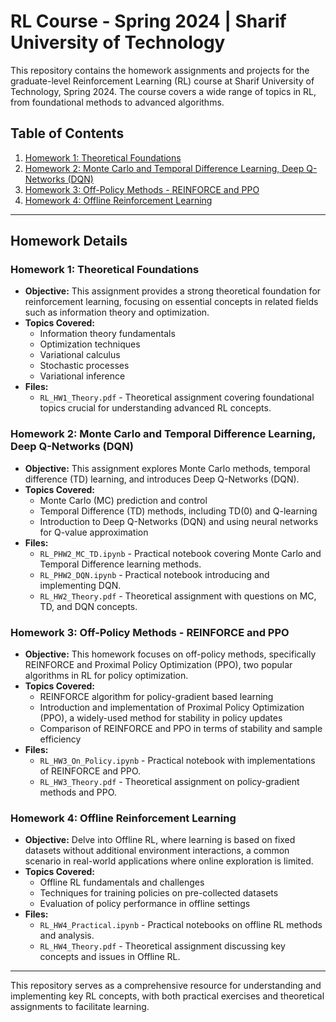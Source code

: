 # RL Course - Spring 2024 | Sharif University of Technology

This repository contains the homework assignments and projects for the graduate-level Reinforcement Learning (RL) course at Sharif University of Technology, Spring 2024. The course covers a wide range of topics in RL, from foundational methods to advanced algorithms.

## Table of Contents
1. [Homework 1: Theoretical Foundations](#homework-1-theoretical-foundations)
2. [Homework 2: Monte Carlo and Temporal Difference Learning, Deep Q-Networks (DQN)](#homework-2-monte-carlo-and-temporal-difference-learning-deep-q-networks-dqn)
3. [Homework 3: Off-Policy Methods - REINFORCE and PPO](#homework-3-off-policy-methods---reinforce-and-ppo)
4. [Homework 4: Offline Reinforcement Learning](#homework-4-offline-reinforcement-learning)

---

## Homework Details

### Homework 1: Theoretical Foundations

- **Objective:** This assignment provides a strong theoretical foundation for reinforcement learning, focusing on essential concepts in related fields such as information theory and optimization.
- **Topics Covered:**
  - Information theory fundamentals
  - Optimization techniques
  - Variational calculus
  - Stochastic processes
  - Variational inference
- **Files:** 
  - `RL_HW1_Theory.pdf` - Theoretical assignment covering foundational topics crucial for understanding advanced RL concepts.

### Homework 2: Monte Carlo and Temporal Difference Learning, Deep Q-Networks (DQN)

- **Objective:** This assignment explores Monte Carlo methods, temporal difference (TD) learning, and introduces Deep Q-Networks (DQN).
- **Topics Covered:**
  - Monte Carlo (MC) prediction and control
  - Temporal Difference (TD) methods, including TD(0) and Q-learning
  - Introduction to Deep Q-Networks (DQN) and using neural networks for Q-value approximation
- **Files:** 
  - `RL_PHW2_MC_TD.ipynb` - Practical notebook covering Monte Carlo and Temporal Difference learning methods.
  - `RL_PHW2_DQN.ipynb` - Practical notebook introducing and implementing DQN.
  - `RL_HW2_Theory.pdf` - Theoretical assignment with questions on MC, TD, and DQN concepts.

### Homework 3: Off-Policy Methods - REINFORCE and PPO

- **Objective:** This homework focuses on off-policy methods, specifically REINFORCE and Proximal Policy Optimization (PPO), two popular algorithms in RL for policy optimization.
- **Topics Covered:**
  - REINFORCE algorithm for policy-gradient based learning
  - Introduction and implementation of Proximal Policy Optimization (PPO), a widely-used method for stability in policy updates
  - Comparison of REINFORCE and PPO in terms of stability and sample efficiency
- **Files:** 
  - `RL_HW3_On_Policy.ipynb` - Practical notebook with implementations of REINFORCE and PPO.
  - `RL_HW3_Theory.pdf` - Theoretical assignment on policy-gradient methods and PPO.

### Homework 4: Offline Reinforcement Learning

- **Objective:** Delve into Offline RL, where learning is based on fixed datasets without additional environment interactions, a common scenario in real-world applications where online exploration is limited.
- **Topics Covered:**
  - Offline RL fundamentals and challenges
  - Techniques for training policies on pre-collected datasets
  - Evaluation of policy performance in offline settings
- **Files:**
  - `RL_HW4_Practical.ipynb` - Practical notebooks on offline RL methods and analysis.
  - `RL_HW4_Theory.pdf` - Theoretical assignment discussing key concepts and issues in Offline RL.

---

This repository serves as a comprehensive resource for understanding and implementing key RL concepts, with both practical exercises and theoretical assignments to facilitate learning.
